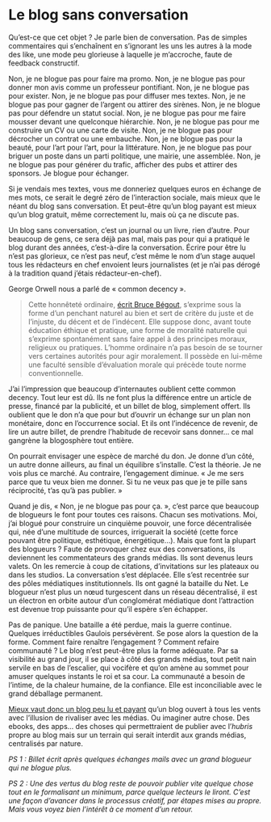 # Le blog sans conversation

Qu’est-ce que cet objet ? Je parle bien de conversation. Pas de simples commentaires qui s’enchaînent en s’ignorant les uns les autres à la mode des like, une mode peu glorieuse à laquelle je m’accroche, faute de feedback constructif.<span id="more-32835"></span>

Non, je ne blogue pas pour faire ma promo. Non, je ne blogue pas pour donner mon avis comme un professeur pontifiant. Non, je ne blogue pas pour exister. Non, je ne blogue pas pour diffuser mes textes. Non, je ne blogue pas pour gagner de l’argent ou attirer des sirènes. Non, je ne blogue pas pour défendre un statut social. Non, je ne blogue pas pour me faire mousser devant une quelconque hiérarchie. Non, je ne blogue pas pour me construire un CV ou une carte de visite. Non, je ne blogue pas pour décrocher un contrat ou une embauche. Non, je ne blogue pas pour la beauté, pour l’art pour l’art, pour la littérature. Non, je ne blogue pas pour briguer un poste dans un parti politique, une mairie, une assemblée. Non, je ne blogue pas pour générer du trafic, afficher des pubs et attirer des sponsors. Je blogue pour échanger.

Si je vendais mes textes, vous me donneriez quelques euros en échange de mes mots, ce serait le degré zéro de l’interaction sociale, mais mieux que le néant du blog sans conversation. Et peut-être qu’un blog payant est mieux qu’un blog gratuit, même correctement lu, mais où ça ne discute pas.

Un blog sans conversation, c’est un journal ou un livre, rien d’autre. Pour beaucoup de gens, ce sera déjà pas mal, mais pas pour qui a pratiqué le blog durant des années, c’est-à-dire la conversation. Écrire pour être lu n’est pas glorieux, ce n’est pas neuf, c’est même le nom d’un stage auquel tous les rédacteurs en chef envoient leurs journalistes (et je n’ai pas dérogé à la tradition quand j’étais rédacteur-en-chef).

George Orwell nous a parlé de « common decency ».

> Cette honnêteté ordinaire, [écrit Bruce Bégout](http://www.lefigaro.fr/livres/2008/10/02/03005-20081002ARTFIG00447-la-banalite-du-bien-.php), s’exprime sous la forme d’un penchant naturel au bien et sert de critère du juste et de l’injuste, du décent et de l’indécent. Elle suppose donc, avant toute éducation éthique et pratique, une forme de moralité naturelle qui s’exprime spontanément sans faire appel à des principes moraux, religieux ou pratiques. L’homme ordinaire n’a pas besoin de se tourner vers certaines autorités pour agir moralement. Il possède en lui-même une faculté sensible d’évaluation morale qui précède toute norme conventionnelle.

J’ai l’impression que beaucoup d’internautes oublient cette common decency. Tout leur est dû. Ils ne font plus la différence entre un article de presse, financé par la publicité, et un billet de blog, simplement offert. Ils oublient que le don n’a que pour but d’ouvrir un échange sur un plan non monétaire, donc en l’occurrence social. Et ils ont l’indécence de revenir, de lire un autre billet, de prendre l’habitude de recevoir sans donner… ce mal gangrène la blogosphère tout entière.

On pourrait envisager une espèce de marché du don. Je donne d’un côté, un autre donne ailleurs, au final un équilibre s’installe. C’est la théorie. Je ne vois plus ce marché. Au contraire, l’engagement diminue. « Je me sers parce que tu veux bien me donner. Si tu ne veux pas que je te pille sans réciprocité, t’as qu’à pas publier. »

Quand je dis, « Non, je ne blogue pas pour ça. », c’est parce que beaucoup de blogueurs le font pour toutes ces raisons. Chacun ses motivations. Moi, j’ai blogué pour construire un cinquième pouvoir, une force décentralisée qui, née d’une multitude de sources, irriguerait la société (cette force pouvant être politique, esthétique, énergétique…). Mais que font la plupart des blogueurs ? Faute de provoquer chez eux des conversations, ils deviennent les commentateurs des grands médias. Ils sont devenus leurs valets. On les remercie à coup de citations, d’invitations sur les plateaux ou dans les studios. La conversation s’est déplacée. Elle s’est recentrée sur des pôles médiatiques institutionnels. Ils ont gagné la bataille du Net. Le blogueur n’est plus un nœud turgescent dans un réseau décentralisé, il est un électron en orbite autour d’un conglomérat médiatique dont l’attraction est devenue trop puissante pour qu’il espère s’en échapper.

Pas de panique. Une bataille a été perdue, mais la guerre continue. Quelques irréductibles Gaulois persévèrent. Se pose alors la question de la forme. Comment faire renaître l’engagement ? Comment refaire communauté ? Le blog n’est peut-être plus la forme adéquate. Par sa visibilité au grand jour, il se place à côté des grands médias, tout petit nain servile en bas de l’escalier, qui vocifère et qu’on amène au sommet pour amuser quelques instants le roi et sa cour. La communauté a besoin de l’intime, de la chaleur humaine, de la confiance. Elle est inconciliable avec le grand déballage permanent.

[Mieux vaut donc un blog peu lu et payant](http://www.montpellier-journal.fr/) qu’un blog ouvert à tous les vents avec l’illusion de rivaliser avec les médias. Ou imaginer autre chose. Des ebooks, des apps… des choses qui permettraient de publier avec l’*hubris* propre au blog mais sur un terrain qui serait interdit aux grands médias, centralisés par nature.

*PS 1 : Billet écrit après quelques échanges mails avec un grand blogueur qui ne blogue plus.*

*PS 2 : Une des vertus du blog reste de pouvoir publier vite quelque chose tout en le formalisant un minimum, parce quelque lecteurs le liront. C’est une façon d’avancer dans le processus créatif, par étapes mises au propre. Mais vous voyez bien l’intérêt à ce moment d’un retour.*
